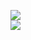 [![](https://img.shields.io/badge/Made%20With-Github%20Spray-lightgrey.svg?style=for-the-badge&logo=github)](https://github.com/Annihil/github-spray#27548)  
[![](https://i.imgur.com/2DrTn0Z.gif)](https://github.com/Annihil/github-spray)